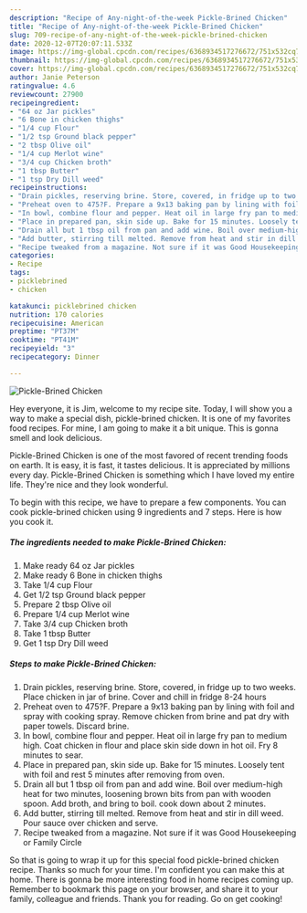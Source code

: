 ```yaml
---
description: "Recipe of Any-night-of-the-week Pickle-Brined Chicken"
title: "Recipe of Any-night-of-the-week Pickle-Brined Chicken"
slug: 709-recipe-of-any-night-of-the-week-pickle-brined-chicken
date: 2020-12-07T20:07:11.533Z
image: https://img-global.cpcdn.com/recipes/6368934517276672/751x532cq70/pickle-brined-chicken-recipe-main-photo.jpg
thumbnail: https://img-global.cpcdn.com/recipes/6368934517276672/751x532cq70/pickle-brined-chicken-recipe-main-photo.jpg
cover: https://img-global.cpcdn.com/recipes/6368934517276672/751x532cq70/pickle-brined-chicken-recipe-main-photo.jpg
author: Janie Peterson
ratingvalue: 4.6
reviewcount: 27900
recipeingredient:
- "64 oz Jar pickles"
- "6 Bone in chicken thighs"
- "1/4 cup Flour"
- "1/2 tsp Ground black pepper"
- "2 tbsp Olive oil"
- "1/4 cup Merlot wine"
- "3/4 cup Chicken broth"
- "1 tbsp Butter"
- "1 tsp Dry Dill weed"
recipeinstructions:
- "Drain pickles, reserving brine. Store, covered, in fridge up to two weeks. Place chicken in jar of brine. Cover and chill in fridge 8-24 hours"
- "Preheat oven to 475?F. Prepare a 9x13 baking pan by lining with foil and spray with cooking spray. Remove chicken from brine and pat dry with paper towels. Discard brine."
- "In bowl, combine flour and pepper. Heat oil in large fry pan to medium high. Coat chicken in flour and place skin side down in hot oil. Fry 8 minutes to sear."
- "Place in prepared pan, skin side up. Bake for 15 minutes. Loosely tent with foil and rest 5 minutes after removing from oven."
- "Drain all but 1 tbsp oil from pan and add wine. Boil over medium-high heat for two minutes, loosening brown bits from pan with wooden spoon. Add broth, and bring to boil. cook down about 2 minutes."
- "Add butter, stirring till melted. Remove from heat and stir in dill weed. Pour sauce over chicken and serve."
- "Recipe tweaked from a magazine. Not sure if it was Good Housekeeping or Family Circle"
categories:
- Recipe
tags:
- picklebrined
- chicken

katakunci: picklebrined chicken 
nutrition: 170 calories
recipecuisine: American
preptime: "PT37M"
cooktime: "PT41M"
recipeyield: "3"
recipecategory: Dinner

---
```



![Pickle-Brined Chicken](https://img-global.cpcdn.com/recipes/6368934517276672/751x532cq70/pickle-brined-chicken-recipe-main-photo.jpg)

Hey everyone, it is Jim, welcome to my recipe site. Today, I will show you a way to make a special dish, pickle-brined chicken. It is one of my favorites food recipes. For mine, I am going to make it a bit unique. This is gonna smell and look delicious.

Pickle-Brined Chicken is one of the most favored of recent trending foods on earth. It is easy, it is fast, it tastes delicious. It is appreciated by millions every day. Pickle-Brined Chicken is something which I have loved my entire life. They're nice and they look wonderful.




To begin with this recipe, we have to prepare a few components. You can cook pickle-brined chicken using 9 ingredients and 7 steps. Here is how you cook it.

<!--inarticleads1-->

##### The ingredients needed to make Pickle-Brined Chicken:

1. Make ready 64 oz Jar pickles
1. Make ready 6 Bone in chicken thighs
1. Take 1/4 cup Flour
1. Get 1/2 tsp Ground black pepper
1. Prepare 2 tbsp Olive oil
1. Prepare 1/4 cup Merlot wine
1. Take 3/4 cup Chicken broth
1. Take 1 tbsp Butter
1. Get 1 tsp Dry Dill weed




<!--inarticleads2-->

##### Steps to make Pickle-Brined Chicken:

1. Drain pickles, reserving brine. Store, covered, in fridge up to two weeks. Place chicken in jar of brine. Cover and chill in fridge 8-24 hours
1. Preheat oven to 475?F. Prepare a 9x13 baking pan by lining with foil and spray with cooking spray. Remove chicken from brine and pat dry with paper towels. Discard brine.
1. In bowl, combine flour and pepper. Heat oil in large fry pan to medium high. Coat chicken in flour and place skin side down in hot oil. Fry 8 minutes to sear.
1. Place in prepared pan, skin side up. Bake for 15 minutes. Loosely tent with foil and rest 5 minutes after removing from oven.
1. Drain all but 1 tbsp oil from pan and add wine. Boil over medium-high heat for two minutes, loosening brown bits from pan with wooden spoon. Add broth, and bring to boil. cook down about 2 minutes.
1. Add butter, stirring till melted. Remove from heat and stir in dill weed. Pour sauce over chicken and serve.
1. Recipe tweaked from a magazine. Not sure if it was Good Housekeeping or Family Circle




So that is going to wrap it up for this special food pickle-brined chicken recipe. Thanks so much for your time. I'm confident you can make this at home. There is gonna be more interesting food in home recipes coming up. Remember to bookmark this page on your browser, and share it to your family, colleague and friends. Thank you for reading. Go on get cooking!
